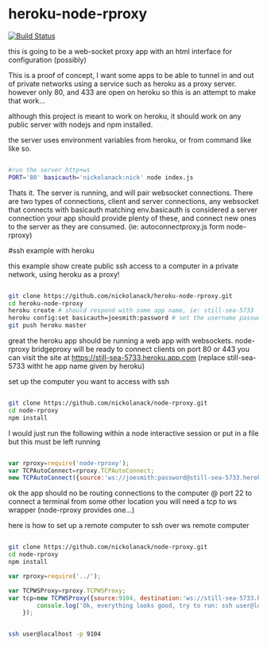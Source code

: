 # heroku-node-rproxy

[![Build Status](https://travis-ci.org/nickolanack/heroku-node-rproxy.svg?branch=master)](https://travis-ci.org/nickolanack/heroku-node-rproxy)

this is going to be a web-socket proxy app with an html interface for configuration (possibly)

This is a proof of concept, I want some apps to be able to tunnel in and out of private networks using a service such as heroku as a proxy server. however only 80, and 433 are open on heroku so this is an attempt to make that work...

although this project is meant to work on heroku, it should work on any public server with nodejs and npm installed. 

the server uses environment variables from heroku, or from command like like so.
```bash

#run the server http+ws
PORT='80' basicauth='nickolanack:nick' node index.js

```
Thats it. The server is running, and will pair websocket connections.
There are two types of connections, 
client and server connections, any websocket that connects with basicauth matching env.basicauth
is considered a server connection your app should provide plenty of these, and connect new ones
to the server as they are consumed. (ie: autoconnectproxy.js form node-rproxy)


#ssh example with heroku

this example show create public ssh access to a computer in a private network, using heroku as a proxy!

```bash

git clone https://github.com/nickolanack/heroku-node-rproxy.git
cd heroku-node-rproxy
heroku create # should respond with some app name, ie: still-sea-5733
heroku config:set basicauth=joesmith:password # set the username password you want
git push heroku master

```

great the heroku app should be running a web app with websockets. node-rproxy bridgeproxy will be ready to connect clients on port 80 or 443
you can visit the site at https://still-sea-5733.heroku.app.com (replace still-sea-5733 witht he app name given by heroku)

set up the computer you want to access with ssh

```bash

git clone https://github.com/nickolanack/node-rproxy.git 
cd node-rproxy
npm install

```

I would just run the following within a node interactive session or put in a file but this must be left running
```js

var rproxy=require('node-rproxy');
var TCPAutoConnect=rproxy.TCPAutoConnect;
new TCPAutoConnect({source:'ws://joesmith:password@still-sea-5733.herokuapp.com', destination:22});

```
ok the app should no be routing connections to the computer @ port 22
to connect a terminal from some other location you will need a tcp to ws wrapper (node-rproxy provides one...)

here is how to set up a remote computer to ssh over ws
remote computer
```bash

git clone https://github.com/nickolanack/node-rproxy.git 
cd node-rproxy
npm install

```

```js
var rproxy=require('../');

var TCPWSProxy=rproxy.TCPWSProxy;
var tcp=new TCPWSProxy({source:9104, destination:'ws://still-sea-5733.herokuapp.com'},function(){				 
		console.log('Ok, everything looks good, try to run: ssh user@localhost -p 9104');
	});

```

```bash

ssh user@localhost -p 9104

```

